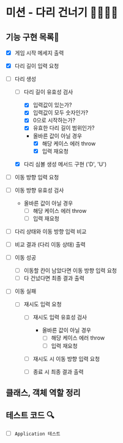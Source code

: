 # 미션 - 다리 건너기 🙆‍♂️🙅‍♂️

## 기능 구현 목록🎯

- [x] 게임 시작 메세지 출력

- [x] 다리 길이 입력 요청

- [ ] 다리 생성

  - [ ] 다리 길이 유효성 검사

    - [x] 입력값이 있는가?
    - [x] 입력값이 모두 숫자인가?
    - [x] 0으로 시작하는가?
    - [x] 유효한 다리 길이 범위인가?

    - 올바른 값이 아닐 경우
      - [x] 해당 케이스 에러 throw
      - [x] 입력 재요청

  - [x] 다리 심볼 생성 메서드 구현 ('D', 'U')

- [ ] 이동 방향 입력 요청

- [ ] 이동 방향 유효성 검사

  - 올바른 값이 아닐 경우
    - [ ] 해당 케이스 에러 throw
    - [ ] 입력 재요청

- [ ] 다리 상태와 이동 방향 입력 비교

- [ ] 비교 결과 (다리 이동 상태) 출력

- [ ] 이동 성공

  - [ ] 이동할 칸이 남았다면 이동 방향 입력 요청
  - [ ] 다 건넜다면 최종 결과 출력

- [ ] 이동 실패

  - [ ] 재시도 입력 요청

    - [ ] 재시도 입력 유효성 검사

      - 올바른 값이 아닐 경우
        - [ ] 해당 케이스 에러 throw
        - [ ] 입력 재요청

    - [ ] 재시도 시 이동 방향 입력 요청
    - [ ] 종료 시 최종 결과 출력

## 클래스, 객체 역할 정리

## 테스트 코드 🔍

- [ ] `Application 테스트`
